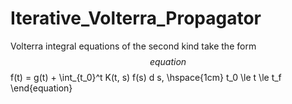 # Iterative_Volterra_Propagator
Volterra integral equations of the second kind take the form
$$equation$$
    f(t) = g(t) + \int_{t_0}^t K(t, s) f(s) d s, 
 \hspace{1cm} t_0 \le t \le t_f   
\end{equation}
